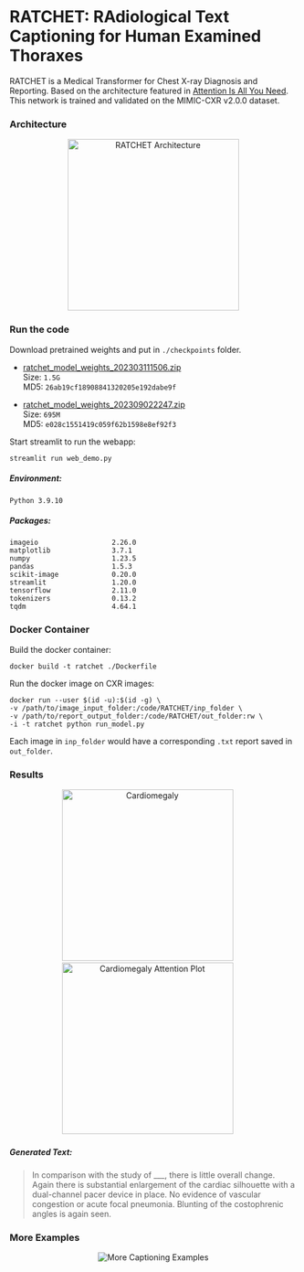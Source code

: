 # RATCHET: RAdiological Text Captioning for Human Examined Thoraxes

RATCHET is a Medical Transformer for Chest X-ray Diagnosis and Reporting. Based on the architecture featured in [Attention Is All You Need](https://papers.nips.cc/paper/7181-attention-is-all-you-need.pdf). This network is trained and validated on the MIMIC-CXR v2.0.0 dataset.


### Architecture

<p align="center">
  <img src="assets/model_transformer.png" alt="RATCHET Architecture" width="300"/>
</p>


### Run the code

Download pretrained weights and put in `./checkpoints` folder.

- [ratchet_model_weights_202303111506.zip](http://www.doc.ic.ac.uk/~bh1511/ratchet_model_weights_202303111506.zip)
<br> Size: `1.5G` <br> MD5: `26ab19cf18908841320205e192dabe9f` <br>

- [ratchet_model_weights_202309022247.zip](http://www.doc.ic.ac.uk/~bh1511/ratchet_model_weights_202309022247.zip)
<br> Size: `695M` <br> MD5: `e028c1551419c059f62b1598e8ef92f3` <br>

Start streamlit to run the webapp:

```
streamlit run web_demo.py
```

##### Environment: 
```
Python 3.9.10
```

##### Packages:
```
imageio                  2.26.0
matplotlib               3.7.1
numpy                    1.23.5
pandas                   1.5.3
scikit-image             0.20.0
streamlit                1.20.0
tensorflow               2.11.0
tokenizers               0.13.2
tqdm                     4.64.1
```


### Docker Container

Build the docker container:

```
docker build -t ratchet ./Dockerfile
```

Run the docker image on CXR images:

```
docker run --user $(id -u):$(id -g) \
-v /path/to/image_input_folder:/code/RATCHET/inp_folder \
-v /path/to/report_output_folder:/code/RATCHET/out_folder:rw \
-i -t ratchet python run_model.py
```

Each image in `inp_folder` would have a corresponding `.txt` report saved in `out_folder`.


### Results

<p align="center">
  &nbsp;&nbsp;&nbsp;&nbsp;
  <img src="https://upload.wikimedia.org/wikipedia/commons/7/7a/Cardiomegally.PNG" alt="Cardiomegaly" height="300"/>
  &nbsp;&nbsp;&nbsp;&nbsp;
  &nbsp;&nbsp;&nbsp;&nbsp;
  <img src="assets/attn_plot.png" alt="Cardiomegaly Attention Plot" height="300"/>
  &nbsp;&nbsp;&nbsp;&nbsp;
</p>


##### Generated Text: 

> In comparison with the study of \_\_\_, there is little overall change. Again there is substantial enlargement of the cardiac silhouette with a dual-channel pacer device in place. No evidence of vascular congestion or acute focal pneumonia. Blunting of the costophrenic angles is again seen.


### More Examples

<p align="center">
  <img src="assets/examples.png" alt="More Captioning Examples" max-height="400"/>
</p>
